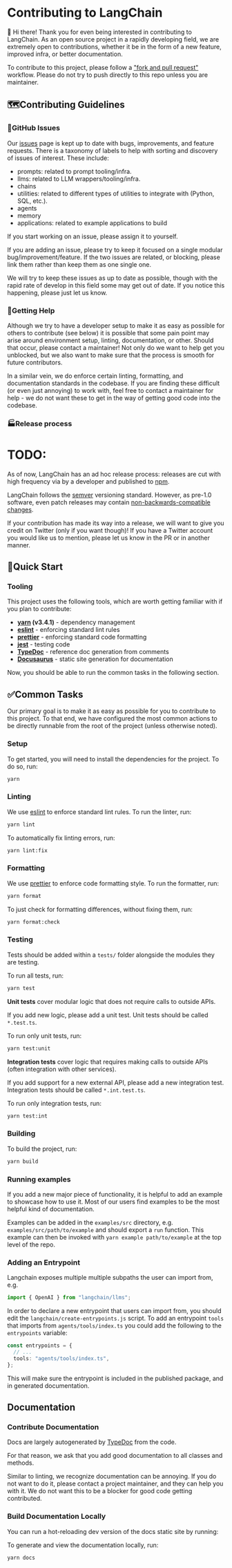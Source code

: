 # Contributing to LangChain

👋 Hi there! Thank you for even being interested in contributing to LangChain.
As an open source project in a rapidly developing field, we are extremely open
to contributions, whether it be in the form of a new feature, improved infra, or better documentation.

To contribute to this project, please follow a ["fork and pull request"](https://docs.github.com/en/get-started/quickstart/contributing-to-projects) workflow.
Please do not try to push directly to this repo unless you are maintainer.

## 🗺️Contributing Guidelines

### 🚩GitHub Issues

Our [issues](https://github.com/hwchase17/langchainjs/issues) page is kept up to date
with bugs, improvements, and feature requests. There is a taxonomy of labels to help
with sorting and discovery of issues of interest. These include:

- prompts: related to prompt tooling/infra.
- llms: related to LLM wrappers/tooling/infra.
- chains
- utilities: related to different types of utilities to integrate with (Python, SQL, etc.).
- agents
- memory
- applications: related to example applications to build

If you start working on an issue, please assign it to yourself.

If you are adding an issue, please try to keep it focused on a single modular bug/improvement/feature.
If the two issues are related, or blocking, please link them rather than keep them as one single one.

We will try to keep these issues as up to date as possible, though
with the rapid rate of develop in this field some may get out of date.
If you notice this happening, please just let us know.

### 🙋Getting Help

Although we try to have a developer setup to make it as easy as possible for others to contribute (see below)
it is possible that some pain point may arise around environment setup, linting, documentation, or other.
Should that occur, please contact a maintainer! Not only do we want to help get you unblocked,
but we also want to make sure that the process is smooth for future contributors.

In a similar vein, we do enforce certain linting, formatting, and documentation standards in the codebase.
If you are finding these difficult (or even just annoying) to work with,
feel free to contact a maintainer for help - we do not want these to get in the way of getting
good code into the codebase.

### 🏭Release process

# TODO:

As of now, LangChain has an ad hoc release process: releases are cut with high frequency via by
a developer and published to [npm](https://www.npmjs.com/package/langchain).

LangChain follows the [semver](https://semver.org/) versioning standard. However, as pre-1.0 software,
even patch releases may contain [non-backwards-compatible changes](https://semver.org/#spec-item-4).

If your contribution has made its way into a release, we will want to give you credit on Twitter (only if you want though)!
If you have a Twitter account you would like us to mention, please let us know in the PR or in another manner.

## 🚀Quick Start

### Tooling

This project uses the following tools, which are worth getting familiar
with if you plan to contribute:

- **[yarn](https://yarnpkg.com/) (v3.4.1)** - dependency management
- **[eslint](https://eslint.org/)** - enforcing standard lint rules
- **[prettier](https://prettier.io/)** - enforcing standard code formatting
- **[jest](https://jestjs.io/)** - testing code
- **[TypeDoc](https://typedoc.org/)** - reference doc generation from
  comments
- **[Docusaurus](https://docusaurus.io/)** - static site generation for documentation

Now, you should be able to run the common tasks in the following section.

## ✅Common Tasks

Our primary goal is to make it as easy as possible for you to contribute to this project.
To that end, we have configured the most common actions to be directly runnable from the root of the project (unless otherwise noted).

### Setup

To get started, you will need to install the dependencies for the project. To do so, run:

```bash
yarn
```

### Linting

We use [eslint](https://eslint.org/) to enforce standard lint rules.
To run the linter, run:

```bash
yarn lint
```

To automatically fix linting errors, run:

```bash
yarn lint:fix
```

### Formatting

We use [prettier](https://prettier.io) to enforce code formatting style.
To run the formatter, run:

```bash
yarn format
```

To just check for formatting differences, without fixing them, run:

```bash
yarn format:check
```

### Testing

Tests should be added within a `tests/` folder alongside the modules they
are testing.

To run all tests, run:

```bash
yarn test
```

**Unit tests** cover modular logic that does not require calls to outside APIs.

If you add new logic, please add a unit test.
Unit tests should be called `*.test.ts`.

To run only unit tests, run:

```bash
yarn test:unit
```

**Integration tests** cover logic that requires making calls to outside APIs (often integration with other services).

If you add support for a new external API, please add a new integration test.
Integration tests should be called `*.int.test.ts`.

To run only integration tests, run:

```bash
yarn test:int
```

### Building

To build the project, run:

```bash
yarn build
```

### Running examples

If you add a new major piece of functionality, it is helpful to add an
example to showcase how to use it. Most of our users find examples to be the
most helpful kind of documentation.

Examples can be added in the `examples/src` directory, e.g.
`examples/src/path/to/example` and should export a `run` function. This
example can then be invoked with `yarn example path/to/example` at the top
level of the repo.

### Adding an Entrypoint

Langchain exposes multiple multiple subpaths the user can import from, e.g.

```ts
import { OpenAI } from "langchain/llms";
```

In order to declare a new entrypoint that users can import from, you
should edit the `langchain/create-entrypoints.js` script. To add an
entrypoint `tools` that imports from `agents/tools/index.ts` you could add
the following to the `entrypoints` variable:

```ts
const entrypoints = {
  // ...
  tools: "agents/tools/index.ts",
};
```

This will make sure the entrypoint is included in the published package,
and in generated documentation.

## Documentation

### Contribute Documentation

Docs are largely autogenerated by [TypeDoc](https://typedoc.org/) from the code.

For that reason, we ask that you add good documentation to all classes and methods.

Similar to linting, we recognize documentation can be annoying. If you do not want to do it, please contact a project maintainer, and they can help you with it. We do not want this to be a blocker for good code getting contributed.

### Build Documentation Locally

You can run a hot-reloading dev version of the docs static site by
running:

To generate and view the documentation locally, run:

```bash
yarn docs
```
